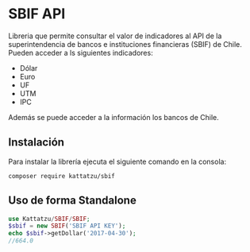 # SBIF API
Libreria que permite consultar el valor de indicadores al API de la superintendencia de bancos e instituciones financieras (SBIF) de Chile. Pueden acceder a ls siguientes indicadores:

- Dólar
- Euro
- UF
- UTM
- IPC

Además se puede acceder a la información los bancos de Chile.

## Instalación
Para instalar la librería ejecuta el siguiente comando en la consola:

```shell
composer require kattatzu/sbif
```

## Uso de forma Standalone

```php
use Kattatzu/SBIF/SBIF;
$sbif = new SBIF('SBIF API KEY');
echo $sbif->getDollar('2017-04-30');
//664.0
```



